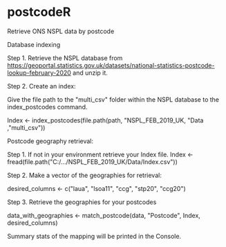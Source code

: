 # postcodeR
Retrieve ONS NSPL data by postcode

Database indexing

Step 1. Retrieve the NSPL database from https://geoportal.statistics.gov.uk/datasets/national-statistics-postcode-lookup-february-2020 and unzip it.

Step 2. Create an index:

Give the file path to the "multi_csv" folder within the NSPL database to the index_postcodes command.

Index <- index_postcodes(file.path(path, "NSPL_FEB_2019_UK, "Data ,"multi_csv"))

Postcode geography retrieval:

Step 1. If not in your environment retrieve your Index file. Index <- fread(file.path("C:/.../NSPL_FEB_2019_UK/Data/Index.csv"))

Step 2. Make a vector of the geographies for retrieval:

desired_columns <- c("laua", "lsoa11", "ccg", "stp20", "ccg20")

Step 3. Retrieve the geographies for your postcodes

data_with_geographies <- match_postcode(data, "Postcode", Index, desired_columns)

Summary stats of the mapping will be printed in the Console.
